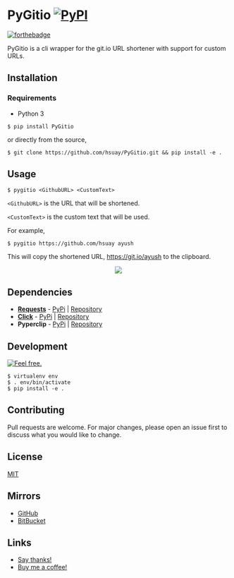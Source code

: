 # **PyGitio** [![PyPI](https://img.shields.io/pypi/v/nine.svg)](https://pypi.org/project/PyGitio/)

 [![forthebadge](https://forthebadge.com/images/badges/made-with-python.svg)](https://www.python.org/)

PyGitio is a cli wrapper for the git.io URL shortener with support for custom URLs.

## Installation

### Requirements
* Python 3

```
$ pip install PyGitio
```
or directly from the source, 
```
$ git clone https://github.com/hsuay/PyGitio.git && pip install -e .
```

## Usage

```
$ pygitio <GithubURL> <CustomText>
```

`<GithubURL>` is the URL that will be shortened.

`<CustomText>` is the custom text that will be used.

For example, 

```
$ pygitio https://github.com/hsuay ayush
```

This will copy the shortened URL, https://git.io/ayush to the clipboard.

<div align = "center">

![](https://duaw26jehqd4r.cloudfront.net/items/1q3T0K1W1v3O323M2j0E/Image%202018-10-15%20at%201.07.38%20PM.png)

</div>

## Dependencies

* [**Requests**](python-requests.org) - [PyPi](https://pypi.org/project/requests/) | [Repository](https://github.com/requests/requests/)
* [**Click**](https://click.palletsprojects.com) - [PyPi](https://pypi.org/project/click/) | [Repository](https://github.com/pallets/click)
* **Pyperclip** - [PyPi](https://pypi.org/project/pyperclip/) | [Repository](https://github.com/asweigart/pyperclip)

## Development
[![Feel free.](https://forthebadge.com/images/badges/fo-sho.svg)](https://media.tenor.com/images/987ccf67f8644c015d5b4bea3e51132b/tenor.gif)

```
$ virtualenv env
$ . env/bin/activate
$ pip install -e .
```

## Contributing
Pull requests are welcome. For major changes, please open an issue first to discuss what you would like to change.

## License
[MIT](https://github.com/hsuay/PyGitio/blob/master/LICENSE.md)

## Mirrors

* [GitHub](https://github.com/hsuay/PyGitio)
* [BitBucket](https://bitbucket.org/hsuay/pygitio)

## Links

* [Say thanks!](https://saythanks.io/to/hsuay)
* [Buy me a coffee!](http://bmc.xyz/ayush)